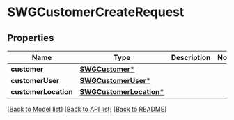 # SWGCustomerCreateRequest

## Properties
Name | Type | Description | Notes
------------ | ------------- | ------------- | -------------
**customer** | [**SWGCustomer***](SWGCustomer.md) |  | 
**customerUser** | [**SWGCustomerUser***](SWGCustomerUser.md) |  | 
**customerLocation** | [**SWGCustomerLocation***](SWGCustomerLocation.md) |  | 

[[Back to Model list]](../README.md#documentation-for-models) [[Back to API list]](../README.md#documentation-for-api-endpoints) [[Back to README]](../README.md)


